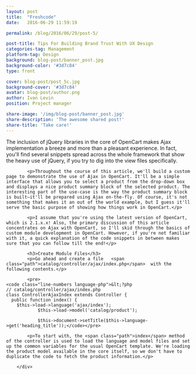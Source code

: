 ```yaml
---
layout: post
title:  "Freshcode"
date:   2016-06-29 11:59:19

permalink: /blog/2016/06/29/post-5/

post-title: Tips For Building Brand Trust With UX Design
categories-tag: Management
platform-tag: Design
background: blog-post/banner_post.jpg
background-color: '#3d7c84'
type: front

cover: blog-post/post_5c.jpg
background-cover: '#3d7c84'
avatar: blog-post/author.png
author: Ivan Levin
position: Project manager

share-image: '/img/blog-post/banner_post.jpg'
share-description: 'The awesome shared post!'
share-title: 'Take care!'
---
```


<div class="post-body p-t-6rem">
            <p>The inclusion of jQuery libraries in the core of OpenCart makes Ajax implementation a breeze and more than a pleasant experience. In fact, you'll find several snippets spread across the whole framework that show the heavy use of jQuery, if you try to dig into the view files specifically.</p>

            <p>Throughout the course of this article, we'll build a custom page to demonstrate the use of Ajax in OpenCart. It'll be a simple interface that allows you to select a product from the drop-down box and displays a nice product summary block of the selected product. The interesting part of the use-case is the way the product summary block is built—it'll be prepared using Ajax on-the-fly. Of course, it's not something that makes it an out of the world example, but I guess it'll serve the basic purpose of showing how things work in OpenCart.</p>

            <p>I assume that you're using the latest version of OpenCart, which is 2.1.x.x! Also, the primary discussion of this article concentrates on Ajax with OpenCart, so I'll skid through the basics of custom module development in OpenCart. However, if you're not familiar with it, a quick explanation of the code snippets in between makes sure that you can follow till the end!</p>

            <h3>Create Module Files</h3>
            <p>Go ahead and create a file   <span class="path">catalog/controller/ajax/index.php</span>  with the following contents.</p>

            <pre>
    <code class="line-numbers language-php">&lt;?php
    // catalog/controller/ajax/index.php
    class ControllerAjaxIndex extends Controller {
      public function index() {
        $this->load->language('ajax/index');
                $this->load->model('catalog/product');

                $this->document->setTitle($this->language->get('heading_title'));</code></pre>

            <p>To start with, the <span class="path">index</span> method of the controller is used to load the language and model files and set up the common variables for the usual OpenCart template. We're loading the product model available in the core itself, so we don't have to duplicate the code to fetch the product information.</p>

        </div>